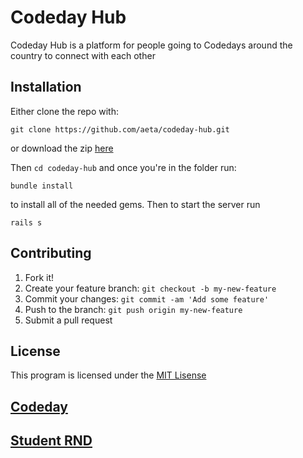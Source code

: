 # Codeday Hub

Codeday Hub is a platform for people going to Codedays around the country to connect with each other

## Installation

Either clone the repo with:

```
git clone https://github.com/aeta/codeday-hub.git
```

or download the zip [here](https://github.com/aeta/codeday-hub/archive/master.zip)

Then `cd codeday-hub` and once you're in the folder run:

```
bundle install
```

to install all of the needed gems. Then to start the server run

```
rails s
```



## Contributing

1. Fork it!
2. Create your feature branch: `git checkout -b my-new-feature`
3. Commit your changes: `git commit -am 'Add some feature'`
4. Push to the branch: `git push origin my-new-feature`
5. Submit a pull request

## License

This program is licensed under the [MIT Lisense](https://github.com/aeta/codeday-hub/blob/master/LICENSE.txt)

## [Codeday](https://codeday.org/)
## [Student RND](https://srnd.org/)